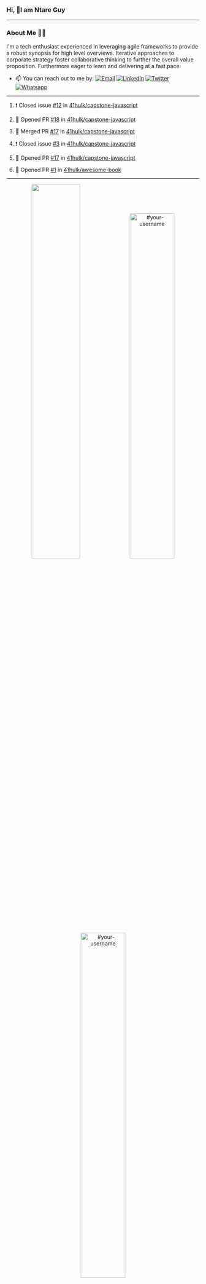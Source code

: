 ### Hi, 👋I am Ntare Guy

---

### About Me 👨‍💻

I'm a tech enthusiast experienced in leveraging agile frameworks to provide a robust synopsis for high level overviews. Iterative approaches to corporate strategy foster collaborative thinking to further the overall value proposition. Furthermore eager to learn and delivering at a fast pace.

- 📫 You can reach out to me by:
  [![Email](https://img.shields.io/badge/--gmail?label=Gmail&logo=Gmail&style=social)](mailto:gntare2@gmail.com)
  [![LinkedIn](https://img.shields.io/badge/--linkedin?label=LinkedIn&logo=LinkedIn&style=social)](https://www.linkedin.com/in/ntare-guy)
  [![Twitter](https://img.shields.io/badge/--twitter?label=Twitter&logo=Twitter&style=social)](https://twitter.com/ntare_guy)
  [![Whatsapp](https://img.shields.io/badge/--whatsapp?label=Whatsapp&logo=whatsapp&style=social)](https://api.whatsapp.com/send?phone=+250780770022&text=Hello%20Guy!%20%F0%9F%91%8B%F0%9F%8F%BB)

---

<!--START_SECTION:activity-->
1. ❗️ Closed issue [#12](https://github.com/41hulk/capstone-javascript/issues/12) in [41hulk/capstone-javascript](https://github.com/41hulk/capstone-javascript)

2. 💪 Opened PR [#18](https://github.com/41hulk/capstone-javascript/pull/18) in [41hulk/capstone-javascript](https://github.com/41hulk/capstone-javascript)
3. 🎉 Merged PR [#17](https://github.com/41hulk/capstone-javascript/pull/17) in [41hulk/capstone-javascript](https://github.com/41hulk/capstone-javascript)
4. ❗️ Closed issue [#3](https://github.com/41hulk/capstone-javascript/issues/3) in [41hulk/capstone-javascript](https://github.com/41hulk/capstone-javascript)
5. 💪 Opened PR [#17](https://github.com/41hulk/capstone-javascript/pull/17) in [41hulk/capstone-javascript](https://github.com/41hulk/capstone-javascript)
5. 💪 Opened PR [#1](https://github.com/41hulk/awesome-book/pull/1) in [41hulk/awesome-book](https://github.com/41hulk/awesome-book)
<!--END_SECTION:activity-->

---

<p align="center">
<img width="50%" src="https://github-readme-stats.vercel.app/api?username=41hulk&theme=highcontrast&hide_border=true alt="#your-username" />
<img width="48%" src="https://github-readme-stats.vercel.app/api/top-langs?username=41hulk&show_icons=true&theme=dark&locale=en&layout=compact&hide_border=true" alt="#your-username" />
<img width="48%" src="https://github-readme-streak-stats.herokuapp.com/?user=41hulk&theme=highcontrast&hide_border=true" alt="#your-username" />
</p>
